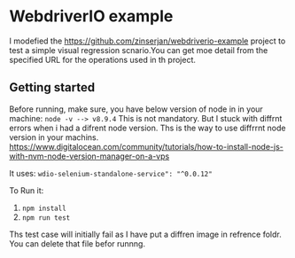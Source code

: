 # WebdriverIO example

I modefied the https://github.com/zinserjan/webdriverio-example project to test a simple visual regression scnario.You can get moe detail from the specified URL for the operations used in th project.

## Getting started

Before running, make sure, you have below version of node in in your machine:
 `node -v --> v8.9.4`
This is not mandatory. But I stuck with diffrnt errors when i had a difrent node version.
Ths is the way to use diffrrnt node version in your machins.
https://www.digitalocean.com/community/tutorials/how-to-install-node-js-with-nvm-node-version-manager-on-a-vps

 It uses:
 `wdio-selenium-standalone-service": "^0.0.12"`


To Run it: 

1. `npm install`
2. `npm run test`

Ths test case will initially fail as I have put a diffren image in refrence foldr. You can delete that file befor runnng.



